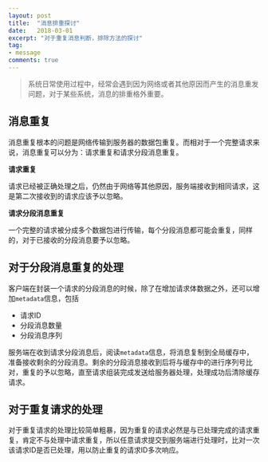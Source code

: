 ```yaml
---
layout: post
title:  "消息排重探讨"
date:   2018-03-01
excerpt: "对于重复消息判断，排除方法的探讨"
tag:
- message
comments: true
---
```


> 系统日常使用过程中，经常会遇到因为网络或者其他原因而产生的消息重发问题，对于某些系统，消息的排重格外重要。

## 消息重复

消息重复根本的问题是网络传输到服务器的数据包重复。而相对于一个完整请求来说，消息重复可以分为：请求重复和请求分段消息重复。

**请求重复**

请求已经被正确处理之后，仍然由于网络等其他原因，服务端接收到相同请求，这是第二次接收到的请求应该予以忽略。

**请求分段消息重复**

一个完整的请求被分成多个数据包进行传输，每个分段消息都可能会重复，同样的，对于已接收的分段消息要予以忽略。

## 对于分段消息重复的处理

客户端在封装一个请求的分段消息的时候，除了在增加请求体数据之外，还可以增加`metadata`信息，包括
* 请求ID
* 分段消息数量
* 分段消息序列

服务端在收到请求分段消息后，阅读`metadata`信息，将消息复制到全局缓存中，准备接收剩余的分段消息。剩余的分段消息接收到后将与缓存中的进行序列号比对，重复的予以忽略，直至请求组装完成发送给服务器处理，处理成功后清除缓存请求。

## 对于重复请求的处理

对于重复请求的处理比较简单粗暴，因为重复的请求必然是与已处理完成的请求重复，肯定不与处理中请求重复，所以任意请求提交到服务端进行处理时，比对一次该请求ID是否已处理，用以防止重复的请求ID多次响应。
